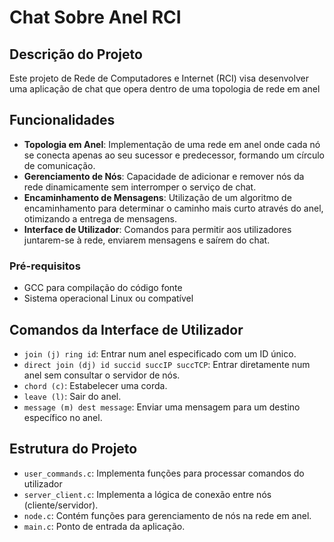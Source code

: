 # Chat Sobre Anel RCI

## Descrição do Projeto
Este projeto de Rede de Computadores e Internet (RCI) visa desenvolver uma aplicação de chat que opera dentro de uma topologia de rede em anel

## Funcionalidades
- **Topologia em Anel**: Implementação de uma rede em anel onde cada nó se conecta apenas ao seu sucessor e predecessor, formando um círculo de comunicação.
- **Gerenciamento de Nós**: Capacidade de adicionar e remover nós da rede dinamicamente sem interromper o serviço de chat.
- **Encaminhamento de Mensagens**: Utilização de um algoritmo de encaminhamento para determinar o caminho mais curto através do anel, otimizando a entrega de mensagens.
- **Interface de Utilizador**: Comandos para permitir aos utilizadores juntarem-se à rede, enviarem mensagens e saírem do chat.


### Pré-requisitos
- GCC para compilação do código fonte
- Sistema operacional Linux ou compatível

## Comandos da Interface de Utilizador
- `join (j) ring id`: Entrar num anel especificado com um ID único.
- `direct join (dj) id succid succIP succTCP`: Entrar diretamente num anel sem consultar o servidor de nós.
- `chord (c)`: Estabelecer uma corda.
- `leave (l)`: Sair do anel.
- `message (m) dest message`: Enviar uma mensagem para um destino específico no anel.

## Estrutura do Projeto
- `user_commands.c`: Implementa funções para processar comandos do utilizador
- `server_client.c`: Implementa a lógica de conexão entre nós (cliente/servidor).
- `node.c`: Contém funções para gerenciamento de nós na rede em anel.
- `main.c`: Ponto de entrada da aplicação.
